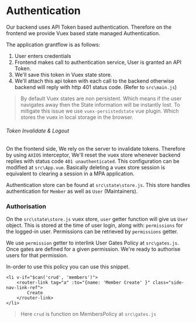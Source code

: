 # Authentication
Our backend uses API Token based authentication. Therefore on the frontend we provide Vuex based state managed Authentication.

The application grantflow is as follows: 
1. User enters credentials
2. Frontend makes call to authentication service, User is granted an API Token.
3. We'll save this token in Vuex state store.
4. We'll attach this api token with each call to the backend otherwise backend will reply with http 401 status code. (Refer to `src\main.js`)

> By default Vuex states are non persistent. Which means if the user navigates away then the State information will be instantly lost. To mitigate this issue we use `vuex-persistedstate` vue plugin. Which stores the vuex in local storage in the browser.

###### Token Invalidate & Logout
On the frontend side, We rely on the server to invalidate tokens. Therefore by using `AXIOS` interceptor, We'll reset the vuex store whenever backend replies with status code `401 unauthenticated`. This configuration can be modified at `src\App.vue`. Basically deleting a vuex store session is equivalent to clearing a session in a MPA application.

Authentication store can be found at `src\state\store.js`. This store handles authentication for `Member` as well as `User` (Maintainers).

### Authorisation
On the `src\state\store.js` vuex store, `user` getter function will give us `User` object. This is stored at the time of user login, along with: `permissions` for the logged-in user. Permissions can be retrieved by `permissions` getter.

We use `permission` getter to interlink User Gates Policy at `src\gates.js`. Once gates are defined for a given permission. We're ready to authorise users for that permission.

In-order to use this policy you can use this snippet.
```
<li v-if="$can('crud', 'members')">
    <router-link tag="a" :to="{name: 'Member Create' }" class="side-nav-link-ref">
        Create
    </router-link>
</li>
```
> Here `crud` is function on MembersPolicy at `src\gates.js`